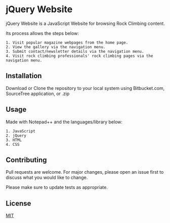 # jQuery Website

jQuery Website is a JavaScript Website for browsing Rock Climbing content.

Its process allows the steps below:
```
1. Visit popular magazine webpages from the home page.
2. View the gallery via the navigation menu.
3. Submit contact/newsletter details via the navigation menu.
4. Visit rock climbing professionals' rock climbing pages via the navigation menu.
```

## Installation

Download or Clone the repository to your local system using Bitbucket.com, SourceTree application, or .zip

## Usage

Made with Notepad++ and the languages/library below:
```
1. JavaScript
2. jQuery
3. HTML
4. CSS
```

## Contributing
Pull requests are welcome. For major changes, please open an issue first to discuss what you would like to change.

Please make sure to update tests as appropriate.

## License
[MIT](https://choosealicense.com/licenses/mit/)